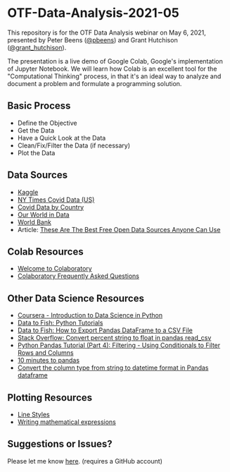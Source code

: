 # OTF-Data-Analysis-2021-05

This repository is for the OTF Data Analysis webinar on May 6, 2021, presented by Peter Beens ([@pbeens](https://twitter.com/pbeens)) and Grant Hutchison ([@grant_hutchison](https://twitter.com/grant_hutchison)).

The presentation is a live demo of Google Colab, Google's implementation of Jupyter Notebook. We will learn how Colab is an excellent tool for the "Computational Thinking" process, in that it's an ideal way to analyze and document a problem and formulate a programming solution.

## Basic Process

- Define the Objective
- Get the Data
- Have a Quick Look at the Data
- Clean/Fix/Filter the Data (if necessary)
- Plot the Data

## Data Sources

- [Kaggle](https://www.kaggle.com/)
- [NY Times Covid Data (US)](https://github.com/nytimes/covid-19-data)
- [Covid Data by Country](https://github.com/owid/covid-19-data/blob/master/public/data/latest/owid-covid-latest.csv)
- [Our World in Data](https://ourworldindata.org/)
- [World Bank](https://data.worldbank.org/)
- Article: [These Are The Best Free Open Data Sources Anyone Can Use](https://www.freecodecamp.org/news/https-medium-freecodecamp-org-best-free-open-data-sources-anyone-can-use-a65b514b0f2d/)

## Colab Resources

- [Welcome to Colaboratory](https://colab.research.google.com/notebooks/welcome.ipynb)
- [Colaboratory Frequently Asked Questions](https://research.google.com/colaboratory/faq.html)


## Other Data Science Resources

- [Coursera - Introduction to Data Science in Python](https://www.coursera.org/learn/python-data-analysis)
- [Data to Fish: Python Tutorials](https://datatofish.com/python-tutorials/)
- [Data to Fish: How to Export Pandas DataFrame to a CSV File](https://datatofish.com/export-dataframe-to-csv/)
- [Stack Overflow: Convert percent string to float in pandas read_csv](https://stackoverflow.com/questions/25669588/convert-percent-string-to-float-in-pandas-read-csv)
- [Python Pandas Tutorial (Part 4): Filtering - Using Conditionals to Filter Rows and Columns](https://www.youtube.com/watch?v=Lw2rlcxScZY)
- [10 minutes to pandas](https://pandas.pydata.org/pandas-docs/stable/user_guide/10min.html)
- [Convert the column type from string to datetime format in Pandas dataframe](https://www.geeksforgeeks.org/convert-the-column-type-from-string-to-datetime-format-in-pandas-dataframe/)

## Plotting Resources

- [Line Styles](https://matplotlib.org/3.0.3/gallery/lines_bars_and_markers/line_styles_reference.html)
- [Writing mathematical expressions](https://matplotlib.org/stable/tutorials/text/mathtext.html)

## Suggestions or Issues?

Please let me know [here](https://github.com/pbeens/OTF-Data-Analysis-2021-05/issues). (requires a GitHub account)

